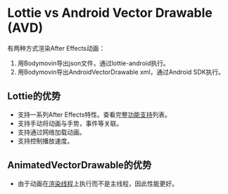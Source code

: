 # Lottie vs Android Vector Drawable (AVD)

有两种方式渲染After Effects动画：

1. 用Bodymovin导出json文件，通过lottie-android执行。
2. 用Bodymovin导出AndroidVectorDrawable xml，通过Android SDK执行。

## Lottie的优势
* 支持一系列After Effects特性。查看完整[功能支持](/after-effects/supported-features.md)列表。
* 支持手动将动画与手势，事件等关联。
* 支持通过网络加载动画。
* 支持控制播放速度。

## AnimatedVectorDrawable的优势
* 由于动画在[渲染线程](https://medium.com/@workingkills/understanding-the-renderthread-4dc17bcaf979)上执行而不是主线程，因此性能更好。